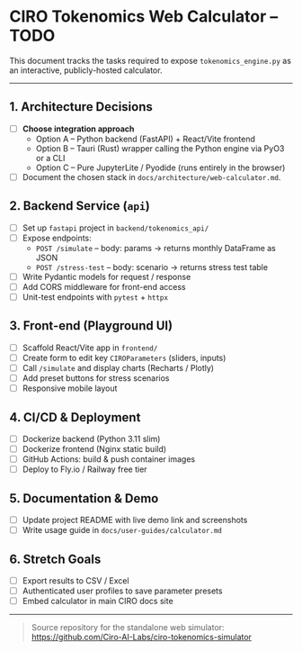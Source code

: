 # CIRO Tokenomics Web Calculator – TODO

This document tracks the tasks required to expose `tokenomics_engine.py` as an interactive, publicly-hosted calculator.

---

## 1. Architecture Decisions

- [ ] **Choose integration approach**
  - Option A – Python backend (FastAPI) + React/Vite frontend
  - Option B – Tauri (Rust) wrapper calling the Python engine via PyO3 or a CLI
  - Option C – Pure JupyterLite / Pyodide (runs entirely in the browser)
- [ ] Document the chosen stack in `docs/architecture/web-calculator.md`.

## 2. Backend Service (`api`)

- [ ] Set up `fastapi` project in `backend/tokenomics_api/`
- [ ] Expose endpoints:
  - `POST /simulate` – body: params → returns monthly DataFrame as JSON
  - `POST /stress-test` – body: scenario → returns stress test table
- [ ] Write Pydantic models for request / response
- [ ] Add CORS middleware for front-end access
- [ ] Unit-test endpoints with `pytest` + `httpx`

## 3. Front-end (Playground UI)

- [ ] Scaffold React/Vite app in `frontend/`
- [ ] Create form to edit key `CIROParameters` (sliders, inputs)
- [ ] Call `/simulate` and display charts (Recharts / Plotly)
- [ ] Add preset buttons for stress scenarios
- [ ] Responsive mobile layout

## 4. CI/CD & Deployment

- [ ] Dockerize backend (Python 3.11 slim)
- [ ] Dockerize frontend (Nginx static build)
- [ ] GitHub Actions: build & push container images
- [ ] Deploy to Fly.io / Railway free tier

## 5. Documentation & Demo

- [ ] Update project README with live demo link and screenshots
- [ ] Write usage guide in `docs/user-guides/calculator.md`

## 6. Stretch Goals

- [ ] Export results to CSV / Excel
- [ ] Authenticated user profiles to save parameter presets
- [ ] Embed calculator in main CIRO docs site

---

> Source repository for the standalone web simulator: <https://github.com/Ciro-AI-Labs/ciro-tokenomics-simulator>
